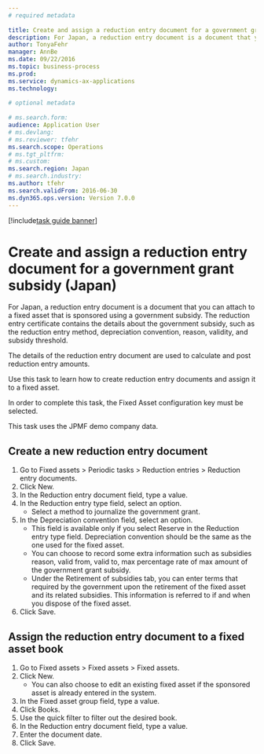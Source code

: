 ```yaml
--- 
# required metadata 
 
title: Create and assign a reduction entry document for a government grant subsidy (Japan)
description: For Japan, a reduction entry document is a document that you can attach to a fixed asset that is sponsored using a government subsidy. 
author: TonyaFehr 
manager: AnnBe 
ms.date: 09/22/2016
ms.topic: business-process 
ms.prod:  
ms.service: dynamics-ax-applications 
ms.technology:  
 
# optional metadata 
 
# ms.search.form:   
audience: Application User 
# ms.devlang:  
# ms.reviewer: tfehr 
ms.search.scope: Operations 
# ms.tgt_pltfrm:  
# ms.custom:  
ms.search.region: Japan
# ms.search.industry: 
ms.author: tfehr 
ms.search.validFrom: 2016-06-30 
ms.dyn365.ops.version: Version 7.0.0 
---
```


[!include[task guide banner](.../includes/task-guide-banner.md)]

# Create and assign a reduction entry document for a government grant subsidy (Japan)

For Japan, a reduction entry document is a document that you can attach to a fixed asset that is sponsored using a government subsidy. The reduction entry certificate contains the details about the government subsidy, such as the reduction entry method, depreciation convention, reason, validity, and subsidy threshold.

The details of the reduction entry document are used to calculate and post reduction entry amounts.

Use this task to learn how to create reduction entry documents and assign it to a fixed asset.

In order to complete this task, the Fixed Asset configuration key must be selected.

This task uses the JPMF demo company data.


## Create a new reduction entry document
1. Go to Fixed assets > Periodic tasks > Reduction entries > Reduction entry documents.
2. Click New.
3. In the Reduction entry document field, type a value.
4. In the Reduction entry type field, select an option.
    * Select a method to journalize the government grant.  
5. In the Depreciation convention field, select an option.
    * This field is available only if you select Reserve in the Reduction entry type field.     Depreciation convention should be the same as the one used for the fixed asset.  
    * You can choose to record some extra information such as subsidies reason, valid from, valid to, max percentage rate of max amount of the government grant subsidy.  
    * Under the Retirement of subsidies tab, you can enter terms that required by the government upon the retirement of the fixed asset and its related subsidies. This information is referred to if and when you dispose of the fixed asset.  
6. Click Save.

## Assign the reduction entry document to a fixed asset book
1. Go to Fixed assets > Fixed assets > Fixed assets.
2. Click New.
    * You can also choose to edit an existing fixed asset if the sponsored asset is already entered in the system.  
3. In the Fixed asset group field, type a value.
4. Click Books.
5. Use the quick filter to filter out the desired book.
6. In the Reduction entry document field, type a value.
7. Enter the document date.
8. Click Save.

